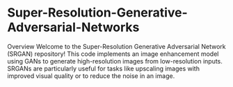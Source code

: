# Super-Resolution-Generative-Adversarial-Networks
Overview
Welcome to the Super-Resolution Generative Adversarial Network (SRGAN) repository! This code implements an image enhancement model using GANs to generate high-resolution images from low-resolution inputs. SRGANs are particularly useful for tasks like upscaling images with improved visual quality or to reduce the noise in an image.
